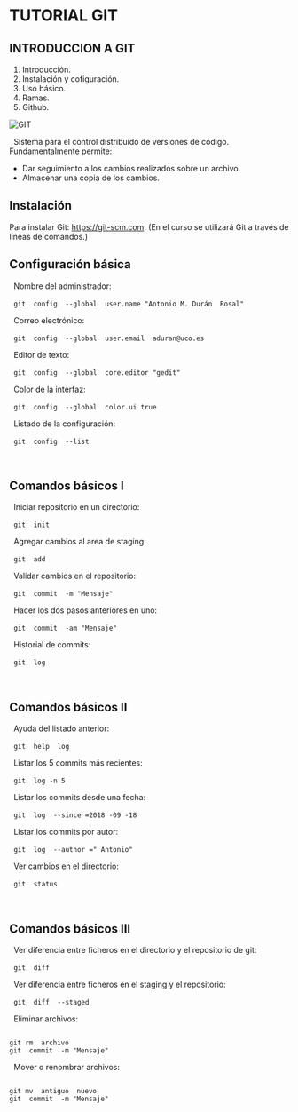 # TUTORIAL GIT

## INTRODUCCION A GIT

1. Introducción.
2. Instalación y cofiguración.
3. Uso básico.
4. Ramas.
5. Github.


![GIT](https://www.redeszone.net/app/uploads/2013/03/Git-Logo.png?x=480)


&nbsp;
Sistema para el control distribuido de versiones de código. Fundamentalmente permite:

 * Dar seguimiento a los cambios realizados sobre un archivo.
 * Almacenar una copia de los cambios.

## Instalación
Para instalar Git: https://git-scm.com.	(En el curso se utilizará Git a través de líneas de comandos.)

## Configuración básica


&nbsp;
Nombre del administrador:


&nbsp;
`git  config  --global  user.name "Antonio M. Durán  Rosal"`


&nbsp;
Correo electrónico:


&nbsp;
`git  config  --global  user.email  aduran@uco.es`


&nbsp;
Editor de texto:


&nbsp;
`git  config  --global  core.editor "gedit"`


&nbsp;
Color de la interfaz:


&nbsp;
`git  config  --global  color.ui true`


&nbsp;
Listado de la configuración:


&nbsp;
`git  config  --list`


&nbsp;
## Comandos básicos I


&nbsp;
Iniciar repositorio en un directorio:


&nbsp;
`git  init`


&nbsp;
Agregar cambios al area de staging:


&nbsp;
`git  add`


&nbsp;
Validar cambios en el repositorio:


&nbsp;
`git  commit  -m "Mensaje"`


&nbsp;
Hacer los dos pasos anteriores en uno:


&nbsp;
`git  commit  -am "Mensaje"`


&nbsp;
Historial de commits:


&nbsp;
`git  log`


&nbsp;
## Comandos básicos II


&nbsp;
Ayuda del listado anterior:


&nbsp;
`git  help  log`


&nbsp;
Listar los 5 commits más recientes:


&nbsp;
`git  log -n 5`


&nbsp;
Listar los commits desde una fecha:


&nbsp;
`git  log  --since =2018 -09 -18`


&nbsp;
Listar los commits por autor:


&nbsp;
`git  log  --author =" Antonio"`


&nbsp;
Ver cambios en el directorio:


&nbsp;
`git  status`


&nbsp;
## Comandos básicos III


&nbsp;
Ver diferencia entre ficheros en el directorio y el repositorio de git:


&nbsp;
`git  diff`


&nbsp;
Ver diferencia entre ficheros en el staging y el repositorio:


&nbsp;
`git  diff  --staged`


&nbsp;
Eliminar archivos:

~~~

git rm  archivo
git  commit  -m "Mensaje"

~~~


&nbsp;
Mover o renombrar archivos:

~~~

git mv  antiguo  nuevo
git  commit  -m "Mensaje"

~~~
